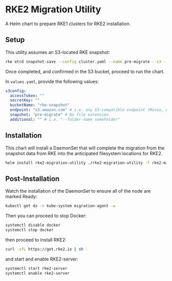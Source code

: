 # RKE2 Migration Utility

A Helm chart to prepare RKE1 clusters for RKE2 installation.

## Setup

This utility assumes an S3-located RKE snapshot:

```bash
rke etcd snapshot-save --config cluster.yaml --name pre-migrate --s3 --access-key ${S3_ACCESS_KEY} --secret-key ${S3_SECRET_KEY} --bucket-name ${BUCKET} --s3-endpoint s3.yourhost.com
````

Once completed, and confirmed in the S3 bucket, proceed to run the chart.

In `values.yaml`, provide the following values:

```yaml
s3config:
  accessToken: ""
  secretKey: ""
  bucketName: "rke-snapshot"
  endpoint: "s3.amazon.com" # i.e. any S3-compatible endpoint (Minio, etc.)
  snapshot: "pre-migrate" # No file extension
  additional: "" # i.e. "--folder-name someFolder"
```

## Installation

This chart will install a DaemonSet that will complete the migration from the snapshot data from RKE into the anticipated filesystem locations for RKE2.

```bash
helm install rke2-migration-utility ./rke2-migration-utility -f rke2-migration-utility/values.yaml
```



## Post-Installation

Watch the installation of the DaemonSet to ensure all of the node are marked Ready:

```bash
kubectl get ds -n kube-system migration-agent -w
```

Then you can proceed to stop Docker:

```bash
systemctl disable docker
systemctl stop docker
```

then proceed to install RKE2:

```bash
curl -sfL https://get.rke2.io | sh -
```

and start and enable RKE2-server:

```bash
systemctl start rke2-server
systemctl enable rke2-server
```
